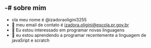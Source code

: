 -# sobre mim 
- 
- ola meu nome é @izadoraoligini3255
- 👀 meu email de contato é izadora.oligini@escola.pr.gov.br
- 🌱 Eu estou interessado em programar novas linguagens 
- 💞️ eu estou aprendendo a programar recentemente a linguagem de javaSript e scratch


<!---
izadoraoligini3255/izadoraoligini3255 is a ✨ special ✨ repository because its `README.md` (this file) appears on your GitHub profile.
You can click the Preview link to take a look at your changes.
--->
